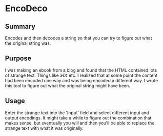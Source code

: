 ﻿EncoDeco
========

Summary
-------
Encodes and then decodes a string so that you can try to figure out what the 
original string was.

Purpose
-------
I was making an ebook from a blog and found that the HTML contained lots of
strange text. Things like â€¢ etc. I realized that at some point the content
had been encoded one way and was being encoded a different way. I wrote this
tool to figure out what the original string might have been.

Usage
-----
Enter the strange text into the 'Input' field and select different input and
output encodings. It might take a while to figure out the combination that
makes sense, but eventually you will and then you'll be able to replace the
strange text with what it was originally.